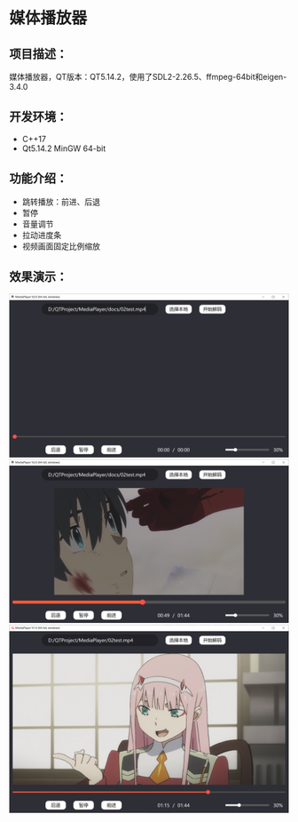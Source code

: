 # 媒体播放器

## 项目描述：

媒体播放器，QT版本：QT5.14.2，使用了SDL2-2.26.5、ffmpeg-64bit和eigen-3.4.0

## 开发环境：
- C++17
- Qt5.14.2 MinGW 64-bit

## 功能介绍：

* 跳转播放：前进、后退
* 暂停
* 音量调节
* 拉动进度条
* 视频画面固定比例缩放

## 效果演示：

<img src="docs/QQ截图20240516172923.png" alt="本地路径" style="zoom:50%;" />

<img src="docs/QQ截图20240516172942.png" alt="本地路径" style="zoom:50%;" />

<img src="docs/QQ截图20240515105635.png" alt="本地路径" style="zoom:50%;" />